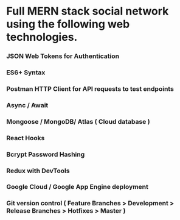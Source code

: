 # Full MERN stack social network using the following web technologies.

### JSON Web Tokens for Authentication
### ES6+ Syntax
### Postman HTTP Client for API requests to test endpoints 
### Async / Await
### Mongoose / MongoDB/ Atlas ( Cloud database )
### React Hooks
### Bcrypt Password Hashing
### Redux with DevTools
### Google Cloud / Google App Engine deployment
### Git version control ( Feature Branches > Development > Release Branches > Hotfixes > Master )
